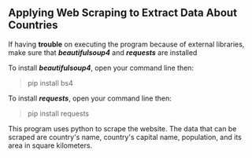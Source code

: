 ## Applying Web Scraping to Extract Data About Countries

If having **trouble** on executing the program because of external libraries, make sure that ***beautifulsoup4*** and ***requests*** are installed

To install ***beautifulsoup4***, open your command line then:
> pip install bs4

To install ***requests***, open your command line then:
> pip install requests

This program uses python to scrape the website. The data that can be scraped are country's name, country's capital name, population, and its area in square kilometers.
